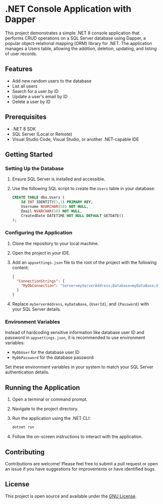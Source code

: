 # .NET Console Application with Dapper

This project demonstrates a simple .NET 8 console application that performs CRUD operations on a SQL Server database using Dapper, a popular object-relational mapping (ORM) library for .NET. The application manages a Users table, allowing the addition, deletion, updating, and listing of user records.

## Features

- Add new random users to the database
- List all users
- Search for a user by ID
- Update a user's email by ID
- Delete a user by ID

## Prerequisites

- .NET 8 SDK
- SQL Server (Local or Remote)
- Visual Studio Code, Visual Studio, or another .NET-capable IDE

## Getting Started

### Setting Up the Database

1. Ensure SQL Server is installed and accessible.
2. Use the following SQL script to create the `Users` table in your database:

    ```sql
    CREATE TABLE dbo.Users (
        Id INT IDENTITY(1,1) PRIMARY KEY,
        Username NVARCHAR(50) NOT NULL,
        Email NVARCHAR(50) NOT NULL,
        CreatedDate DATETIME NOT NULL DEFAULT GETDATE()
    );
    ```

### Configuring the Application

1. Clone the repository to your local machine.
2. Open the project in your IDE.
3. Add an `appsettings.json` file to the root of the project with the following content:

    ```json
    {
      "ConnectionStrings": {
        "MyDbConnection": "Server=myServerAddress;Database=myDataBase;User Id={UserId};Password={Password};"
      }
    }
    ```

4. Replace `myServerAddress`, `myDataBase`, `{UserId}`, and `{Password}` with your SQL Server details.

### Environment Variables

Instead of hardcoding sensitive information like database user ID and password in `appsettings.json`, it is recommended to use environment variables:

- `MyDbUser` for the database user ID
- `MyDbPassword` for the database password

Set these environment variables in your system to match your SQL Server authentication details.

## Running the Application

1. Open a terminal or command prompt.
2. Navigate to the project directory.
3. Run the application using the .NET CLI:

    ```bash
    dotnet run
    ```

4. Follow the on-screen instructions to interact with the application.

## Contributing

Contributions are welcome! Please feel free to submit a pull request or open an issue if you have suggestions for improvements or have identified bugs.

## License

This project is open source and available under the [GNU License](LICENSE).
